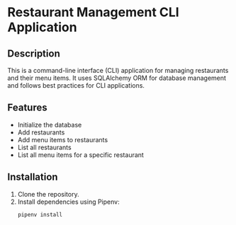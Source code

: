 # Restaurant Management CLI Application

## Description
This is a command-line interface (CLI) application for managing restaurants and their menu items. It uses SQLAlchemy ORM for database management and follows best practices for CLI applications.

## Features
- Initialize the database
- Add restaurants
- Add menu items to restaurants
- List all restaurants
- List all menu items for a specific restaurant

## Installation
1. Clone the repository.
2. Install dependencies using Pipenv:
   ```bash
   pipenv install
